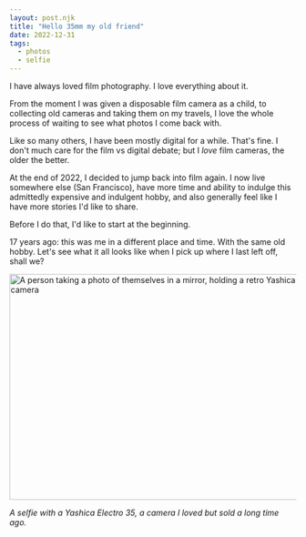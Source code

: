 ```yaml
---
layout: post.njk
title: "Hello 35mm my old friend"
date: 2022-12-31
tags: 
  - photos
  - selfie
---
```

I have always loved film photography. I love everything about it.

From the moment I was given a disposable film camera as a child, to collecting old cameras and taking them on my travels, I love the whole process of waiting to see what photos I come back with.

Like so many others, I have been mostly digital for a while. That's fine. I don't much care for the film vs digital debate; but I _love_ film cameras, the older the better.

At the end of 2022, I decided to jump back into film again. I now live somewhere else (San Francisco), have more time and ability to indulge this admittedly expensive and indulgent hobby, and also generally feel like I have more stories I'd like to share.

Before I do that, I'd like to start at the beginning.

17 years ago: this was me in a different place and time. With the same old hobby. Let's see what it all looks like when I pick up where I last left off, shall we?

<img src="/photos/uploads/71f447e5d7.jpg" width="600" height="397" alt="A person taking a photo of themselves in a mirror, holding a retro Yashica Electro 35 camera">

_A selfie with a Yashica Electro 35, a camera I loved but sold a long time ago._
